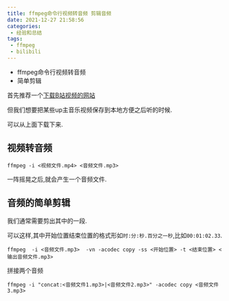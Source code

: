 ```yaml
---
title: ffmpeg命令行视频转音频 剪辑音频
date: 2021-12-27 21:58:56
categories:
 - 经验和总结
tags:
 - ffmpeg
 - bilibili
---
```


* ffmpeg命令行视频转音频
* 简单剪辑

<!-- more -->

首先推荐一个[下载B站视频的网站](https://bilibili.iiilab.com/)

但我们想要把某些up主音乐视频保存到本地方便之后听的时候.

可以从上面下载下来.

## 视频转音频

```shell
ffmpeg -i <视频文件.mp4> <音频文件.mp3>
```

一阵摇晃之后,就会产生一个音频文件.

## 音频的简单剪辑

我们通常需要剪出其中的一段.


可以这样,其中开始位置结束位置的格式形如`时:分:秒.百分之一秒`,比如`00:01:02.33`.

```shell
ffmpeg  -i <音频文件.mp3>  -vn -acodec copy -ss <开始位置> -t <结束位置> <输出音频文件.mp3>
```

拼接两个音频

```shell
ffmpeg -i "concat:<音频文件1.mp3>|<音频文件2.mp3>" -acodec copy <音频文件3.mp3>
```